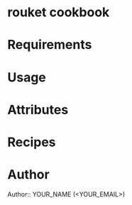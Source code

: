 # rouket cookbook

# Requirements

# Usage

# Attributes

# Recipes

# Author

Author:: YOUR_NAME (<YOUR_EMAIL>)
